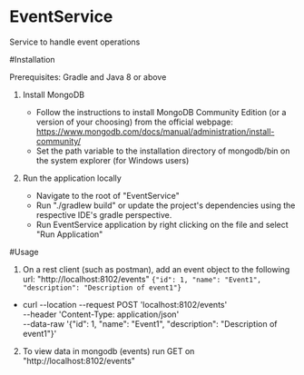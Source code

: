 # EventService
Service to handle event operations

#Installation

Prerequisites: Gradle and Java 8 or above

1. Install MongoDB
    - Follow the instructions to install MongoDB Community Edition (or a version of your choosing) from the official webpage: https://www.mongodb.com/docs/manual/administration/install-community/
    - Set the path variable to the installation directory of mongodb/bin on the system explorer (for Windows users)
    
2. Run the application locally
   - Navigate to the root of "EventService"
   - Run "./gradlew build" or update the project's dependencies using the respective IDE's gradle perspective.
   - Run EventService application by right clicking on the file and select "Run Application"

#Usage

1.  On a rest client (such as postman), add an event object to the following url: "http://localhost:8102/events"
```{"id": 1, "name": "Event1", "description": "Description of event1"}```


- curl --location --request POST 'localhost:8102/events' \
   --header 'Content-Type: application/json' \
   --data-raw '{"id": 1, "name": "Event1", "description": "Description of event1"}'
   
2. To view data in mongodb (events) run GET on "http://localhost:8102/events"
